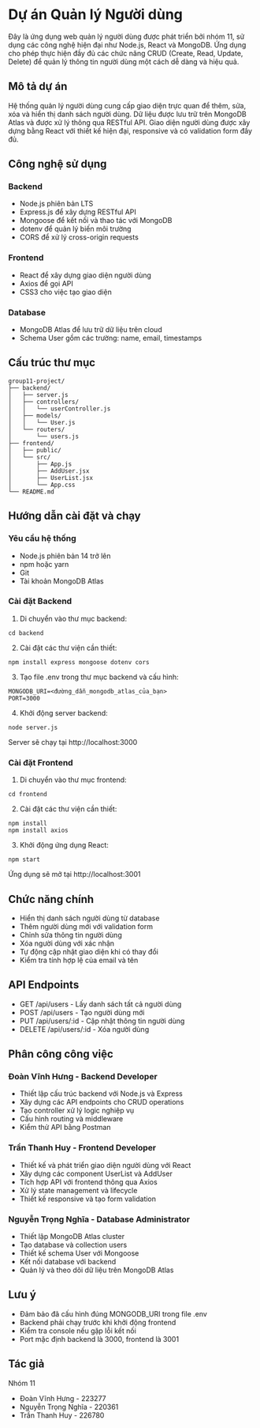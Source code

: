 # Dự án Quản lý Người dùng

Đây là ứng dụng web quản lý người dùng được phát triển bởi nhóm 11, sử dụng các công nghệ hiện đại như Node.js, React và MongoDB. Ứng dụng cho phép thực hiện đầy đủ các chức năng CRUD (Create, Read, Update, Delete) để quản lý thông tin người dùng một cách dễ dàng và hiệu quả.

## Mô tả dự án

Hệ thống quản lý người dùng cung cấp giao diện trực quan để thêm, sửa, xóa và hiển thị danh sách người dùng. Dữ liệu được lưu trữ trên MongoDB Atlas và được xử lý thông qua RESTful API. Giao diện người dùng được xây dựng bằng React với thiết kế hiện đại, responsive và có validation form đầy đủ.

## Công nghệ sử dụng

### Backend

- Node.js phiên bản LTS
- Express.js để xây dựng RESTful API
- Mongoose để kết nối và thao tác với MongoDB
- dotenv để quản lý biến môi trường
- CORS để xử lý cross-origin requests

### Frontend

- React để xây dựng giao diện người dùng
- Axios để gọi API
- CSS3 cho việc tạo giao diện

### Database

- MongoDB Atlas để lưu trữ dữ liệu trên cloud
- Schema User gồm các trường: name, email, timestamps

## Cấu trúc thư mục

```
group11-project/
├── backend/
│   ├── server.js
│   ├── controllers/
│   │   └── userController.js
│   ├── models/
│   │   └── User.js
│   └── routers/
│       └── users.js
├── frontend/
│   ├── public/
│   └── src/
│       ├── App.js
│       ├── AddUser.jsx
│       ├── UserList.jsx
│       └── App.css
└── README.md
```

## Hướng dẫn cài đặt và chạy

### Yêu cầu hệ thống

- Node.js phiên bản 14 trở lên
- npm hoặc yarn
- Git
- Tài khoản MongoDB Atlas

### Cài đặt Backend

1. Di chuyển vào thư mục backend:

```
cd backend
```

2. Cài đặt các thư viện cần thiết:

```
npm install express mongoose dotenv cors
```

3. Tạo file .env trong thư mục backend và cấu hình:

```
MONGODB_URI=<đường_dẫn_mongodb_atlas_của_bạn>
PORT=3000
```

4. Khởi động server backend:

```
node server.js
```

Server sẽ chạy tại http://localhost:3000

### Cài đặt Frontend

1. Di chuyển vào thư mục frontend:

```
cd frontend
```

2. Cài đặt các thư viện cần thiết:

```
npm install
npm install axios
```

3. Khởi động ứng dụng React:

```
npm start
```

Ứng dụng sẽ mở tại http://localhost:3001

## Chức năng chính

- Hiển thị danh sách người dùng từ database
- Thêm người dùng mới với validation form
- Chỉnh sửa thông tin người dùng
- Xóa người dùng với xác nhận
- Tự động cập nhật giao diện khi có thay đổi
- Kiểm tra tính hợp lệ của email và tên

## API Endpoints

- GET /api/users - Lấy danh sách tất cả người dùng
- POST /api/users - Tạo người dùng mới
- PUT /api/users/:id - Cập nhật thông tin người dùng
- DELETE /api/users/:id - Xóa người dùng

## Phân công công việc

### Đoàn Vĩnh Hưng - Backend Developer

- Thiết lập cấu trúc backend với Node.js và Express
- Xây dựng các API endpoints cho CRUD operations
- Tạo controller xử lý logic nghiệp vụ
- Cấu hình routing và middleware
- Kiểm thử API bằng Postman

### Trần Thanh Huy - Frontend Developer

- Thiết kế và phát triển giao diện người dùng với React
- Xây dựng các component UserList và AddUser
- Tích hợp API với frontend thông qua Axios
- Xử lý state management và lifecycle
- Thiết kế responsive và tạo form validation

### Nguyễn Trọng Nghĩa - Database Administrator

- Thiết lập MongoDB Atlas cluster
- Tạo database và collection users
- Thiết kế schema User với Mongoose
- Kết nối database với backend
- Quản lý và theo dõi dữ liệu trên MongoDB Atlas

## Lưu ý

- Đảm bảo đã cấu hình đúng MONGODB_URI trong file .env
- Backend phải chạy trước khi khởi động frontend
- Kiểm tra console nếu gặp lỗi kết nối
- Port mặc định backend là 3000, frontend là 3001

## Tác giả

Nhóm 11

- Đoàn Vĩnh Hưng - 223277
- Nguyễn Trọng Nghĩa - 220361
- Trần Thanh Huy - 226780
